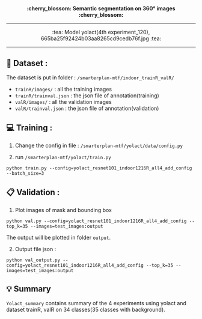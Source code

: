 # 
<p align="center"> <b> :cherry_blossom: Semantic segmentation on 360° images :cherry_blossom: </b>
</p>

---


<p align="center"> :tea: Model yolact(4th experiment_120), 665ba25f92424b03aa8265cd9cedb76f.jpg :tea:
</p>

---

## :floppy_disk: Dataset :

The dataset is put in folder : `/smarterplan-mtf/indoor_trainR_valR/`
- `trainR/images/` : all the training images
- `trainR/trainval.json` : the json file of annotation(training)
- `valR/images/` : all the validation images
- `valR/trainval.json` : the json file of annotation(validation)

## :computer: Training :

1. Change the config in file : `/smarterplan-mtf/yolact/data/config.py`

2. run `/smarterplan-mtf/yolact/train.py`
```
python train.py --config=yolact_resnet101_indoor1216R_all4_add_config --batch_size=3
```

## :clipboard: Validation :
1. Plot images of mask and bounding box
```
python val.py --config=yolact_resnet101_indoor1216R_all4_add_config --top_k=35 --images=test_images:output
```

The output will be plotted in folder `output`.

2. Output file json :
```
python val_output.py --config=yolact_resnet101_indoor1216R_all4_add_config --top_k=35 --images=test_images:output
```

## :bulb: Summary

`Yolact_summary` contains summary of the 4 experiments using yolact and dataset trainR, valR on 34 classes(35 classes with background). 
